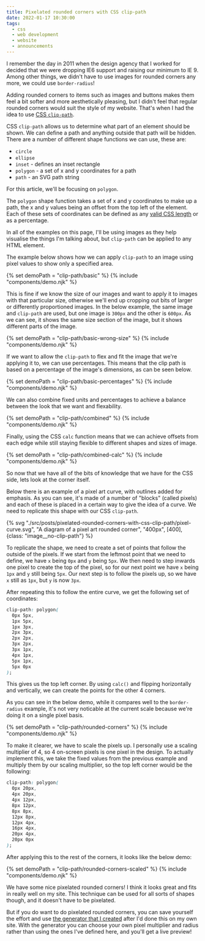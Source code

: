 ```yaml
---
title: Pixelated rounded corners with CSS clip-path
date: 2022-01-17 10:30:00
tags:
  - css
  - web development
  - website
  - announcements
---
```


I remember the day in 2011 when the design agency that I worked for decided that we were dropping IE6 support and raising our minimum to IE 9. Among other things, we didn't have to use images for rounded corners any more, we could use `border-radius`!

Adding rounded corners to items such as images and buttons makes them feel a bit softer and more aesthetically pleasing, but I didn't feel that regular rounded corners would suit the style of my website. That's when I had the idea to use [CSS `clip-path`](https://developer.mozilla.org/en-US/docs/Web/CSS/clip-path).

<!-- excerpt -->

CSS `clip-path` allows us to determine what part of an element should be shown. We can define a path and anything outside that path will be hidden. There are a number of different shape functions we can use, these are:

- `circle`
- `ellipse`
- `inset` - defines an inset rectangle
- `polygon` - a set of x and y coordinates for a path
- `path` - an SVG path string

For this article, we'll be focusing on `polygon`.

The `polygon` shape function takes a set of x and y coordinates to make up a path, the x and y values being an offset from the top left of the element. Each of these sets of coordinates can be defined as any [valid CSS length](https://developer.mozilla.org/en-US/docs/Web/CSS/length) or as a percentage.

In all of the examples on this page, I'll be using images as they help visualise the things I'm talking about, but `clip-path` can be applied to any HTML element.

The example below shows how we can apply `clip-path` to an image using pixel values to show only a specified area.

{% set demoPath = "clip-path/basic" %}
{% include "components/demo.njk" %}

This is fine if we know the size of our images and want to apply it to images with that particular size, otherwise we'll end up cropping out bits of larger or differently proportioned images. In the below example, the same image and `clip-path` are used, but one image is `300px` and the other is `600px`. As we can see, it shows the same size section of the image, but it shows different parts of the image.

{% set demoPath = "clip-path/basic-wrong-size" %}
{% include "components/demo.njk" %}

If we want to allow the `clip-path` to flex and fit the image that we're applying it to, we can use percentages. This means that the clip path is based on a percentage of the image's dimensions, as can be seen below.

{% set demoPath = "clip-path/basic-percentages" %}
{% include "components/demo.njk" %}

We can also combine fixed units and percentages to achieve a balance between the look that we want and flexability.

{% set demoPath = "clip-path/combined" %}
{% include "components/demo.njk" %}

Finally, using the CSS `calc` function means that we can achieve offsets from each edge while still staying flexible to different shapes and sizes of image.

{% set demoPath = "clip-path/combined-calc" %}
{% include "components/demo.njk" %}

So now that we have all of the bits of knowledge that we have for the CSS side, lets look at the corner itself.

Below there is an example of a pixel art curve, with outlines added for emphasis. As you can see, it's made of a number of "blocks" (called pixels) and each of these is placed in a certain way to give the idea of a curve. We need to replicate this shape with our CSS `clip-path`.

{% svg "./src/posts/pixelated-rounded-corners-with-css-clip-path/pixel-curve.svg", "A diagram of a pixel art rounded corner", "400px", [400], {class: "image__no-clip-path"} %}

To replicate the shape, we need to create a set of points that follow the outside of the pixels. If we start from the leftmost point that we need to define, we have `x` being `0px` and `y` being `5px`. We then need to step inwards one pixel to create the top of the pixel, so for our next point we have `x` being `1px` and `y` still being `5px`. Our next step is to follow the pixels up, so we have `x` still as `1px`, but `y` is now `3px`.

After repeating this to follow the entire curve, we get the following set of coordinates:

```css
clip-path: polygon(
  0px 5px,
  1px 5px,
  1px 3px,
  2px 3px,
  2px 2px,
  3px 2px,
  3px 1px,
  4px 1px,
  5px 1px,
  5px 0px
);
```

This gives us the top left corner. By using `calc()` and flipping horizontally and vertically, we can create the points for the other 4 corners.

As you can see in the below demo, while it compares well to the `border-radius` example, it's not very noticable at the current scale because we're doing it on a single pixel basis.

{% set demoPath = "clip-path/rounded-corners" %}
{% include "components/demo.njk" %}

To make it clearer, we have to scale the pixels up. I personally use a scaling multiplier of 4, so 4 on-screen pixels is one pixel in the design. To actually implement this, we take the fixed values from the previous example and multiply them by our scaling multiplier, so the top left corner would be the following:

```css
clip-path: polygon(
  0px 20px,
  4px 20px,
  4px 12px,
  8px 12px,
  8px 8px,
  12px 8px,
  12px 4px,
  16px 4px,
  20px 4px,
  20px 0px
);
```

After applying this to the rest of the corners, it looks like the below demo:

{% set demoPath = "clip-path/rounded-corners-scaled" %}
{% include "components/demo.njk" %}

We have some nice pixelated rounded corners! I think it looks great and fits in really well on my site. This technique can be used for all sorts of shapes though, and it doesn't have to be pixelated.

But if you do want to do pixelated rounded corners, you can save yourself the effort and use [the generator that I created](https://pixelcorners.lukeb.co.uk/) after I'd done this on my own site. With the generator you can choose your own pixel multiplier and radius rather than using the ones I've defined here, and you'll get a live preview!
